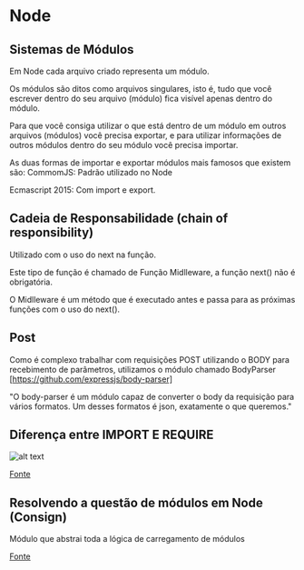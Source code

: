 # Node

## Sistemas de Módulos

Em Node cada arquivo criado representa um módulo.

Os módulos são ditos como arquivos singulares, isto é, tudo que você escrever dentro do seu arquivo (módulo) fica visível apenas dentro do módulo.

Para que você consiga utilizar o que está dentro de um módulo em outros arquivos (módulos) você precisa exportar, e para utilizar informações de outros módulos dentro do seu módulo você precisa importar.

As duas formas de importar e exportar módulos mais famosos que existem são:
CommomJS: Padrão utilizado no Node

Ecmascript 2015: Com import e export.

## Cadeia de Responsabilidade (chain of responsibility)

Utilizado com o uso do next na função.

Este tipo de função é chamado de Função Midlleware, a função next() não é obrigatória.

O Midlleware é um método que é executado antes e passa para as próximas funções com o uso do next().

## Post
Como é complexo trabalhar com requisições POST utilizando o BODY para recebimento de parâmetros, utilizamos o módulo chamado BodyParser [https://github.com/expressjs/body-parser]

"O body-parser é um módulo capaz de converter o body da requisição para vários formatos. Um desses formatos é json, exatamente o que queremos."

## Diferença entre IMPORT E REQUIRE
![alt text](https://i.stack.imgur.com/5WgFJ.png "Explicação")

[Fonte](https://stackoverflow.com/a/46677972/821826)

## Resolvendo a questão de módulos em Node (Consign)

Módulo que abstrai toda a lógica de carregamento de módulos

[Fonte](https://medium.com/@febatista107/organizando-seu-projeto-em-node-js-be465c14d19)
